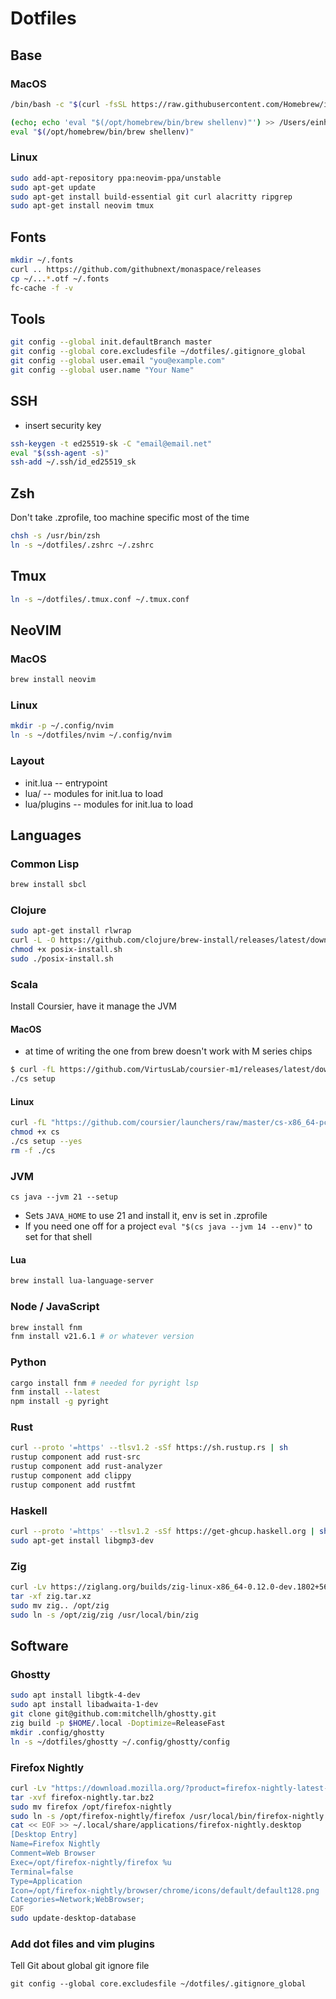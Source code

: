 # Dotfiles

## Base

### MacOS
```sh
/bin/bash -c "$(curl -fsSL https://raw.githubusercontent.com/Homebrew/install/HEAD/install.sh)"

(echo; echo 'eval "$(/opt/homebrew/bin/brew shellenv)"') >> /Users/einherjar/.zprofile
eval "$(/opt/homebrew/bin/brew shellenv)"
```

### Linux
```sh
sudo add-apt-repository ppa:neovim-ppa/unstable
sudo apt-get update
sudo apt-get install build-essential git curl alacritty ripgrep
sudo apt-get install neovim tmux
```

## Fonts
```sh
mkdir ~/.fonts
curl .. https://github.com/githubnext/monaspace/releases
cp ~/...*.otf ~/.fonts
fc-cache -f -v
```

## Tools
```sh
git config --global init.defaultBranch master
git config --global core.excludesfile ~/dotfiles/.gitignore_global
git config --global user.email "you@example.com"
git config --global user.name "Your Name"
```
## SSH
- insert security key
```sh
ssh-keygen -t ed25519-sk -C "email@email.net"
eval "$(ssh-agent -s)"
ssh-add ~/.ssh/id_ed25519_sk
```

## Zsh
Don't take .zprofile, too machine specific most of the time
```sh
chsh -s /usr/bin/zsh
ln -s ~/dotfiles/.zshrc ~/.zshrc
```

## Tmux
```sh
ln -s ~/dotfiles/.tmux.conf ~/.tmux.conf
```

## NeoVIM
### MacOS
```sh
brew install neovim
```

### Linux
```sh
mkdir -p ~/.config/nvim
ln -s ~/dotfiles/nvim ~/.config/nvim
```

### Layout
- init.lua    -- entrypoint
- lua/        -- modules for init.lua to load
- lua/plugins -- modules for init.lua to load

## Languages
### Common Lisp
```sh
brew install sbcl
```

### Clojure
```sh
sudo apt-get install rlwrap
curl -L -O https://github.com/clojure/brew-install/releases/latest/download/posix-install.sh
chmod +x posix-install.sh
sudo ./posix-install.sh
```

### Scala
Install Coursier, have it manage the JVM


#### MacOS
- at time of writing the one from brew doesn't work with M series chips
```sh
$ curl -fL https://github.com/VirtusLab/coursier-m1/releases/latest/download/cs-aarch64-apple-darwin.gz | gzip -d > cs
./cs setup
```

#### Linux
```sh
curl -fL "https://github.com/coursier/launchers/raw/master/cs-x86_64-pc-linux.gz" | gzip -d > cs
chmod +x cs
./cs setup --yes
rm -f ./cs
```

### JVM
`cs java --jvm 21 --setup`
- Sets `JAVA_HOME` to use 21 and install it, env is set in .zprofile
- If you need one off for a project `eval "$(cs java --jvm 14 --env)"` to set for that shell


#### Lua
```sh
brew install lua-language-server
```

### Node / JavaScript
```sh
brew install fnm
fnm install v21.6.1 # or whatever version
```

### Python
```sh
cargo install fnm # needed for pyright lsp
fnm install --latest
npm install -g pyright
```

### Rust
```sh
curl --proto '=https' --tlsv1.2 -sSf https://sh.rustup.rs | sh
rustup component add rust-src
rustup component add rust-analyzer
rustup component add clippy
rustup component add rustfmt
```

### Haskell
```sh
curl --proto '=https' --tlsv1.2 -sSf https://get-ghcup.haskell.org | sh
sudo apt-get install libgmp3-dev
```

### Zig
```sh
curl -Lv https://ziglang.org/builds/zig-linux-x86_64-0.12.0-dev.1802+56deb5b05.tar.xz -o zig.tar.xz
tar -xf zig.tar.xz
sudo mv zig.. /opt/zig
sudo ln -s /opt/zig/zig /usr/local/bin/zig
```


## Software
### Ghostty
```sh
sudo apt install libgtk-4-dev
sudo apt install libadwaita-1-dev
git clone git@github.com:mitchellh/ghostty.git
zig build -p $HOME/.local -Doptimize=ReleaseFast
mkdir .config/ghostty
ln -s ~/dotfiles/ghostty ~/.config/ghostty/config
```

### Firefox Nightly
```sh
curl -Lv "https://download.mozilla.org/?product=firefox-nightly-latest-ssl&os=linux64&lang=en-US" -o firefox-nightly.tar.bz2 
tar -xvf firefox-nightly.tar.bz2
sudo mv firefox /opt/firefox-nightly
sudo ln -s /opt/firefox-nightly/firefox /usr/local/bin/firefox-nightly
cat << EOF >> ~/.local/share/applications/firefox-nightly.desktop
[Desktop Entry]
Name=Firefox Nightly
Comment=Web Browser
Exec=/opt/firefox-nightly/firefox %u
Terminal=false
Type=Application
Icon=/opt/firefox-nightly/browser/chrome/icons/default/default128.png
Categories=Network;WebBrowser;
EOF
sudo update-desktop-database
```

### Add dot files and vim plugins
Tell Git about global git ignore file
```
git config --global core.excludesfile ~/dotfiles/.gitignore_global
```
